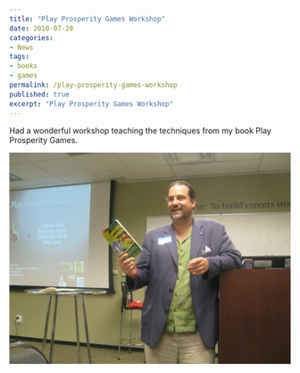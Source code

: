 ```yaml
---
title: "Play Prosperity Games Workshop"
date: 2010-07-28
categories:
- News
tags:
- books
- games
permalink: /play-prosperity-games-workshop
published: true
excerpt: "Play Prosperity Games Workshop"
---
```

Had a wonderful workshop teaching the techniques from my book Play Prosperity Games.

![Play Prosperity Games Workshop](/assets/images/books/play-prosperity-games-workshop-2010-07-28.webp)
